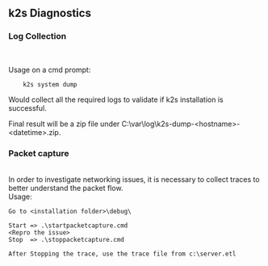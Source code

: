 <!--
SPDX-FileCopyrightText: © 2023 Siemens Healthcare GmbH

SPDX-License-Identifier: MIT
-->

## k2s Diagnostics

### Log Collection
<br/>

Usage on a cmd prompt:

```
	k2s system dump
```

Would collect all the required logs to validate if k2s installation is successful.

Final result will be a zip file under C:\var\log\k2s-dump-\<hostname\>-\<datetime\>.zip. 


### Packet capture

<br/>
In order to investigate networking issues, it is necessary to collect traces to better understand the packet flow.

<br />
Usage:

	Go to <installation folder>\debug\

	Start => .\startpacketcapture.cmd
	<Repro the issue>
	Stop  => .\stoppacketcapture.cmd

	After Stopping the trace, use the trace file from c:\server.etl
